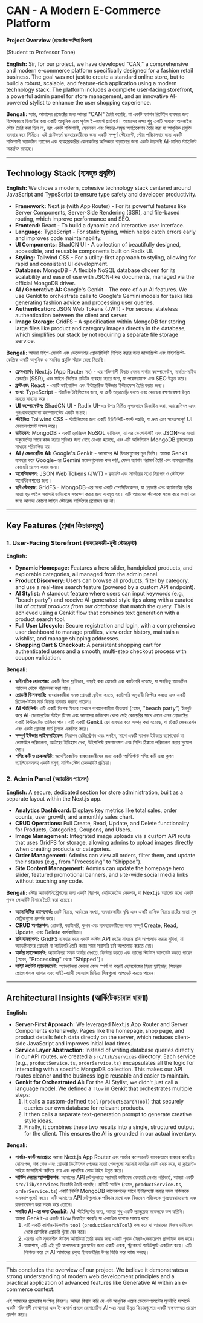 # CAN - A Modern E-Commerce Platform

**Project Overview (প্রজেক্টের সংক্ষিপ্ত বিবরণ)**

(Student to Professor Tone)

**English:**
Sir, for our project, we have developed "CAN," a comprehensive and modern e-commerce platform specifically designed for a fashion retail business. The goal was not just to create a standard online store, but to build a robust, scalable, and feature-rich application using a modern technology stack. The platform includes a complete user-facing storefront, a powerful admin panel for store management, and an innovative AI-powered stylist to enhance the user shopping experience.

**Bengali:**
স্যার, আমাদের প্রজেক্টের জন্য আমরা "CAN" তৈরি করেছি, যা একটি ফ্যাশন রিটেইল ব্যবসার জন্য বিশেষভাবে ডিজাইন করা একটি আধুনিক এবং পূর্ণাঙ্গ ই-কমার্স প্ল্যাটফর্ম। আমাদের লক্ষ্য শুধু একটি সাধারণ অনলাইন স্টোর তৈরি করা ছিল না, বরং একটি শক্তিশালী, স্কেলেবল এবং ফিচার-সমৃদ্ধ অ্যাপ্লিকেশন তৈরি করা যা আধুনিক প্রযুক্তি ব্যবহার করে নির্মিত। এই প্ল্যাটফর্মে ব্যবহারকারীদের জন্য একটি সম্পূর্ণ স্টোরফ্রন্ট, স্টোর পরিচালনার জন্য একটি শক্তিশালী অ্যাডমিন প্যানেল এবং ব্যবহারকারীর কেনাকাটার অভিজ্ঞতা বাড়ানোর জন্য একটি উদ্ভাবনী AI-চালিত স্টাইলিস্ট অন্তর্ভুক্ত রয়েছে।

---
## Technology Stack (ব্যবহৃত প্রযুক্তি)

**English:**
We chose a modern, cohesive technology stack centered around JavaScript and TypeScript to ensure type safety and developer productivity.

*   **Framework:** Next.js (with App Router) - For its powerful features like Server Components, Server-Side Rendering (SSR), and file-based routing, which improve performance and SEO.
*   **Frontend:** React - To build a dynamic and interactive user interface.
*   **Language:** TypeScript - For static typing, which helps catch errors early and improves code maintainability.
*   **UI Components:** ShadCN UI - A collection of beautifully designed, accessible, and reusable components built on Radix UI.
*   **Styling:** Tailwind CSS - For a utility-first approach to styling, allowing for rapid and consistent UI development.
*   **Database:** MongoDB - A flexible NoSQL database chosen for its scalability and ease of use with JSON-like documents, managed via the official MongoDB driver.
*   **AI / Generative AI:** Google's Genkit - The core of our AI features. We use Genkit to orchestrate calls to Google's Gemini models for tasks like generating fashion advice and processing user queries.
*   **Authentication:** JSON Web Tokens (JWT) - For secure, stateless authentication between the client and server.
*   **Image Storage:** GridFS - A specification within MongoDB for storing large files like product and category images directly in the database, which simplifies our stack by not requiring a separate file storage service.

**Bengali:**
আমরা টাইপ-সেফটি এবং ডেভেলপার প্রোডাক্টিভিটি নিশ্চিত করার জন্য জাভাস্ক্রিপ্ট এবং টাইপস্ক্রিপ্ট-কেন্দ্রিক একটি আধুনিক ও সমন্বিত প্রযুক্তি স্ট্যাক বেছে নিয়েছি।

*   **ফ্রেমওয়ার্ক:** Next.js (App Router সহ) - এর শক্তিশালী ফিচার যেমন সার্ভার কম্পোনেন্টস, সার্ভার-সাইড রেন্ডারিং (SSR), এবং ফাইল-ভিত্তিক রাউটিং ব্যবহার করার জন্য, যা পারফরম্যান্স এবং SEO উন্নত করে।
*   **ফ্রন্টএন্ড:** React - একটি ডাইনামিক এবং ইন্টারেক্টিভ ইউজার ইন্টারফেস তৈরি করার জন্য।
*   **ভাষা:** TypeScript - স্ট্যাটিক টাইপিংয়ের জন্য, যা ত্রুটি তাড়াতাড়ি ধরতে এবং কোডের রক্ষণাবেক্ষণ উন্নত করতে সাহায্য করে।
*   **UI কম্পোনেন্টস:** ShadCN UI - Radix UI-এর উপর নির্মিত সুন্দরভাবে ডিজাইন করা, অ্যাক্সেসিবল এবং পুনঃব্যবহারযোগ্য কম্পোনেন্টের একটি সংগ্রহ।
*   **স্টাইলিং:** Tailwind CSS - স্টাইলিংয়ের জন্য একটি ইউটিলিটি-ফার্স্ট পদ্ধতি, যা দ্রুত এবং সামঞ্জস্যপূর্ণ UI ডেভেলপমেন্ট সক্ষম করে।
*   **ডাটাবেস:** MongoDB - একটি ফ্লেক্সিবল NoSQL ডাটাবেস, যা এর স্কেলেবিলিটি এবং JSON-এর মতো ডকুমেন্টের সাথে কাজ করার সুবিধার জন্য বেছে নেওয়া হয়েছে, এবং এটি অফিসিয়াল MongoDB ড্রাইভারের মাধ্যমে পরিচালিত হয়।
*   **AI / জেনারেটিভ AI:** Google's Genkit - আমাদের AI ফিচারগুলোর মূল ভিত্তি। আমরা Genkit ব্যবহার করে Google-এর Gemini মডেলগুলোকে কল করি, যেমন ফ্যাশন পরামর্শ তৈরি এবং ব্যবহারকারীর কোয়েরি প্রসেস করার জন্য।
*   **অথেন্টিকেশন:** JSON Web Tokens (JWT) - ক্লায়েন্ট এবং সার্ভারের মধ্যে নিরাপদ ও স্টেটলেস অথেন্টিকেশনের জন্য।
*   **ছবি স্টোরেজ:** GridFS - MongoDB-এর মধ্যে একটি স্পেসিফিকেশন, যা প্রোডাক্ট এবং ক্যাটাগরির ছবির মতো বড় ফাইল সরাসরি ডাটাবেসে সংরক্ষণ করার জন্য ব্যবহৃত হয়। এটি আমাদের স্ট্যাককে সহজ করে কারণ এর জন্য আলাদা কোনো ফাইল স্টোরেজ সার্ভিসের প্রয়োজন হয় না।

---
## Key Features (প্রধান ফিচারসমূহ)

### 1. User-Facing Storefront (ব্যবহারকারী-মুখী স্টোরফ্রন্ট)

**English:**
*   **Dynamic Homepage:** Features a hero slider, handpicked products, and explorable categories, all managed from the admin panel.
*   **Product Discovery:** Users can browse all products, filter by category, and use a real-time search feature (powered by a custom API endpoint).
*   **AI Stylist:** A standout feature where users can input keywords (e.g., "beach party") and receive AI-generated style tips along with a curated list of *actual products from our database* that match the query. This is achieved using a Genkit flow that combines text generation with a product search tool.
*   **Full User Lifecycle:** Secure registration and login, with a comprehensive user dashboard to manage profiles, view order history, maintain a wishlist, and manage shipping addresses.
*   **Shopping Cart & Checkout:** A persistent shopping cart for authenticated users and a smooth, multi-step checkout process with coupon validation.

**Bengali:**
*   **ডাইনামিক হোমপেজ:** একটি হিরো স্লাইডার, বাছাই করা প্রোডাক্ট এবং ক্যাটাগরি রয়েছে, যা সবকিছু অ্যাডমিন প্যানেল থেকে পরিচালনা করা যায়।
*   **প্রোডাক্ট ডিসকভারি:** ব্যবহারকারীরা সমস্ত প্রোডাক্ট ব্রাউজ করতে, ক্যাটাগরি অনুযায়ী ফিল্টার করতে এবং একটি রিয়েল-টাইম সার্চ ফিচার ব্যবহার করতে পারেন।
*   **AI স্টাইলিস্ট:** এটি একটি বিশেষ ফিচার যেখানে ব্যবহারকারীরা কীওয়ার্ড (যেমন, "beach party") ইনপুট করে AI-জেনারেটেড স্টাইল টিপস এবং আমাদের ডাটাবেস থেকে সেই কোয়েরির সাথে মেলে এমন প্রোডাক্টের একটি কিউরেটেড তালিকা পান। এটি একটি Genkit ফ্লো ব্যবহার করে সম্পন্ন করা হয়েছে, যা টেক্সট জেনারেশন এবং একটি প্রোডাক্ট সার্চ টুলকে একত্রিত করে।
*   **সম্পূর্ণ ইউজার লাইফসাইকেল:** নিরাপদ রেজিস্ট্রেশন এবং লগইন, সাথে একটি ব্যাপক ইউজার ড্যাশবোর্ড যা প্রোফাইল পরিচালনা, অর্ডারের ইতিহাস দেখা, উইশলিস্ট রক্ষণাবেক্ষণ এবং শিপিং ঠিকানা পরিচালনা করার সুযোগ দেয়।
*   **শপিং কার্ট ও চেকআউট:** অথেন্টিকেটেড ব্যবহারকারীদের জন্য একটি পার্সিস্টেন্ট শপিং কার্ট এবং কুপন ভ্যালিডেশনসহ একটি মসৃণ, মাল্টি-স্টেপ চেকআউট প্রক্রিয়া।

### 2. Admin Panel (অ্যাডমিন প্যানেল)

**English:**
A secure, dedicated section for store administration, built as a separate layout within the Next.js app.
*   **Analytics Dashboard:** Displays key metrics like total sales, order counts, user growth, and a monthly sales chart.
*   **CRUD Operations:** Full Create, Read, Update, and Delete functionality for Products, Categories, Coupons, and Users.
*   **Image Management:** Integrated image uploads via a custom API route that uses GridFS for storage, allowing admins to upload images directly when creating products or categories.
*   **Order Management:** Admins can view all orders, filter them, and update their status (e.g., from "Processing" to "Shipped").
*   **Site Content Management:** Admins can update the homepage hero slider, featured promotional banners, and site-wide social media links without touching any code.

**Bengali:**
স্টোর অ্যাডমিনিস্ট্রেশনের জন্য একটি নিরাপদ, ডেডিকেটেড সেকশন, যা Next.js অ্যাপের মধ্যে একটি পৃথক লেআউট হিসাবে তৈরি করা হয়েছে।
*   **অ্যানালিটিক্স ড্যাশবোর্ড:** মোট বিক্রয়, অর্ডারের সংখ্যা, ব্যবহারকারীর বৃদ্ধি এবং একটি মাসিক বিক্রয় চার্টের মতো মূল মেট্রিকগুলো প্রদর্শন করে।
*   **CRUD অপারেশন:** প্রোডাক্ট, ক্যাটাগরি, কুপন এবং ব্যবহারকারীদের জন্য সম্পূর্ণ Create, Read, Update, এবং Delete কার্যকারিতা।
*   **ছবি ব্যবস্থাপনা:** GridFS ব্যবহার করে একটি কাস্টম API রুটের মাধ্যমে ছবি আপলোড করার সুবিধা, যা অ্যাডমিনদের প্রোডাক্ট বা ক্যাটাগরি তৈরি করার সময় সরাসরি ছবি আপলোড করতে দেয়।
*   **অর্ডার ম্যানেজমেন্ট:** অ্যাডমিনরা সমস্ত অর্ডার দেখতে, ফিল্টার করতে এবং তাদের স্ট্যাটাস আপডেট করতে পারেন (যেমন, "Processing" থেকে "Shipped")।
*   **সাইট কন্টেন্ট ম্যানেজমেন্ট:** অ্যাডমিনরা কোনো কোড স্পর্শ না করেই হোমপেজের হিরো স্লাইডার, ফিচারড প্রোমোশনাল ব্যানার এবং সাইট-ব্যাপী সোশ্যাল মিডিয়া লিঙ্কগুলো আপডেট করতে পারেন।

---
## Architectural Insights (আর্কিটেকচারাল ধারণা)

**English:**
*   **Server-First Approach:** We leveraged Next.js App Router and Server Components extensively. Pages like the homepage, shop page, and product details fetch data directly on the server, which reduces client-side JavaScript and improves initial load times.
*   **Service Layer Abstraction:** Instead of writing database queries directly in our API routes, we created a `src/lib/services` directory. Each service (e.g., `productService.ts`, `orderService.ts`) encapsulates all the logic for interacting with a specific MongoDB collection. This makes our API routes cleaner and the business logic reusable and easier to maintain.
*   **Genkit for Orchestrated AI:** For the AI Stylist, we didn't just call a language model. We defined a `flow` in Genkit that orchestrates multiple steps:
    1.  It calls a custom-defined `tool` (`productSearchTool`) that securely queries our own database for relevant products.
    2.  It then calls a separate text-generation prompt to generate creative style ideas.
    3.  Finally, it combines these two results into a single, structured output for the client. This ensures the AI is grounded in our actual inventory.

**Bengali:**
*   **সার্ভার-ফার্স্ট অ্যাপ্রোচ:** আমরা Next.js App Router এবং সার্ভার কম্পোনেন্ট ব্যাপকভাবে ব্যবহার করেছি। হোমপেজ, শপ পেজ এবং প্রোডাক্ট ডিটেইলস পেজের মতো পেজগুলো সরাসরি সার্ভারে ডেটা ফেচ করে, যা ক্লায়েন্ট-সাইড জাভাস্ক্রিপ্ট কমিয়ে দেয় এবং প্রাথমিক লোড টাইম উন্নত করে।
*   **সার্ভিস লেয়ার অ্যাবস্ট্রাকশন:** আমাদের API রুটগুলোতে সরাসরি ডাটাবেস কোয়েরি লেখার পরিবর্তে, আমরা একটি `src/lib/services` ডিরেক্টরি তৈরি করেছি। প্রতিটি সার্ভিস (যেমন, `productService.ts`, `orderService.ts`) একটি নির্দিষ্ট MongoDB কালেকশনের সাথে ইন্টারঅ্যাক্ট করার সমস্ত লজিককে এনক্যাপসুলেট করে। এটি আমাদের API রুটগুলোকে পরিষ্কার রাখে এবং বিজনেস লজিককে পুনঃব্যবহারযোগ্য এবং রক্ষণাবেক্ষণ করা সহজ করে তোলে।
*   **সমন্বিত AI-এর জন্য Genkit:** AI স্টাইলিস্টের জন্য, আমরা শুধু একটি ল্যাঙ্গুয়েজ মডেলকে কল করিনি। আমরা Genkit-এ একটি `flow` ডিফাইন করেছি যা একাধিক ধাপকে সমন্বয় করে:
    1.  এটি একটি কাস্টম-ডিফাইন্ড `tool` (`productSearchTool`) কল করে যা আমাদের নিজস্ব ডাটাবেস থেকে প্রাসঙ্গিক প্রোডাক্ট খুঁজে বের করে।
    2.  এরপর এটি সৃজনশীল স্টাইল আইডিয়া তৈরি করার জন্য একটি পৃথক টেক্সট-জেনারেশন প্রম্পটকে কল করে।
    3.  অবশেষে, এটি এই দুটি ফলাফলকে ক্লায়েন্টের জন্য একটি একক, স্ট্রাকচার্ড আউটপুটে একত্রিত করে। এটি নিশ্চিত করে যে AI আমাদের প্রকৃত ইনভেন্টরির উপর ভিত্তি করে কাজ করছে।

---
This concludes the overview of our project. We believe it demonstrates a strong understanding of modern web development principles and a practical application of advanced features like Generative AI within an e-commerce context.

এই আমাদের প্রজেক্টের সংক্ষিপ্ত বিবরণ। আমরা বিশ্বাস করি যে এটি আধুনিক ওয়েব ডেভেলপমেন্টের মূলনীতি সম্পর্কে একটি শক্তিশালী বোঝাপড়া এবং ই-কমার্স প্রসঙ্গে জেনারেটিভ AI-এর মতো উন্নত ফিচারগুলোর একটি বাস্তবসম্মত প্রয়োগ প্রদর্শন করে।
